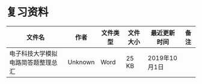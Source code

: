 # 复习资料

文件名|作者|文件类型|文件大小|最近更新时间|备注
---|---|---|---|---|---
电子科技大学模拟电路简答题整理总汇|Unknown|Word|25 KB|2019年10月1日|
